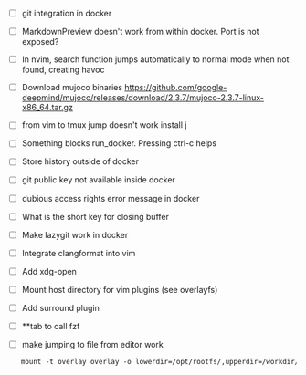 - [ ] git integration in docker
- [ ] MarkdownPreview doesn't work from within docker. Port is not exposed?
- [ ] In nvim, search function jumps automatically to normal mode when not found, creating havoc
- [ ] Download mujoco binaries https://github.com/google-deepmind/mujoco/releases/download/2.3.7/mujoco-2.3.7-linux-x86_64.tar.gz
- [ ] from vim to tmux jump doesn't work
install j
- [ ] Something blocks run_docker. Pressing ctrl-c helps
- [ ] Store history outside of docker
- [ ] git public key not available inside docker
- [ ] dubious access rights error message in docker
- [ ] What is the short key for closing buffer
- [ ] Make lazygit work in docker
- [ ] Integrate clangformat into vim
- [ ] Add xdg-open

- [ ] Mount host directory for vim plugins (see overlayfs)
- [ ] Add surround plugin
- [ ] **tab to call fzf
- [ ] make jumping to file from editor work
```dockerfile
   mount -t overlay overlay -o lowerdir=/opt/rootfs/,upperdir=/workdir/armchroot-upper/,workdir=/workdir/armchroot-work/ /workdir/armchroot
```

